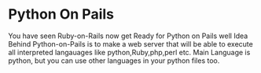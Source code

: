 # Python On Pails

You have seen Ruby-on-Rails now get Ready for Python on Pails
well Idea Behind Python-on-Pails is to make a web server that will be able to execute all interpreted langauages like python,Ruby,php,perl etc. Main Language is python, but you can use other languages in your python files too.
